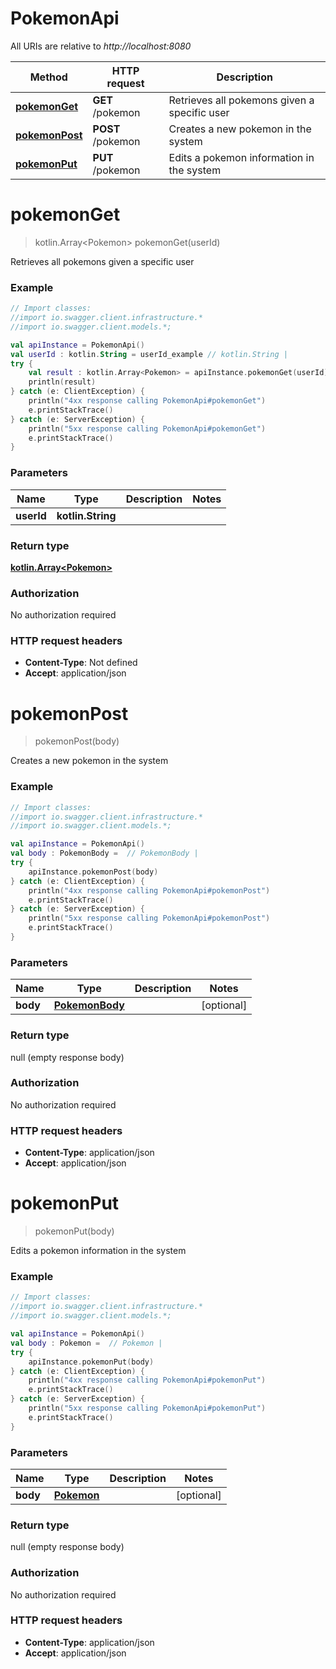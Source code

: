 # PokemonApi

All URIs are relative to *http://localhost:8080*

Method | HTTP request | Description
------------- | ------------- | -------------
[**pokemonGet**](PokemonApi.md#pokemonGet) | **GET** /pokemon | Retrieves all pokemons given a specific user
[**pokemonPost**](PokemonApi.md#pokemonPost) | **POST** /pokemon | Creates a new pokemon in the system
[**pokemonPut**](PokemonApi.md#pokemonPut) | **PUT** /pokemon | Edits a pokemon information in the system

<a name="pokemonGet"></a>
# **pokemonGet**
> kotlin.Array&lt;Pokemon&gt; pokemonGet(userId)

Retrieves all pokemons given a specific user

### Example
```kotlin
// Import classes:
//import io.swagger.client.infrastructure.*
//import io.swagger.client.models.*;

val apiInstance = PokemonApi()
val userId : kotlin.String = userId_example // kotlin.String | 
try {
    val result : kotlin.Array<Pokemon> = apiInstance.pokemonGet(userId)
    println(result)
} catch (e: ClientException) {
    println("4xx response calling PokemonApi#pokemonGet")
    e.printStackTrace()
} catch (e: ServerException) {
    println("5xx response calling PokemonApi#pokemonGet")
    e.printStackTrace()
}
```

### Parameters

Name | Type | Description  | Notes
------------- | ------------- | ------------- | -------------
 **userId** | **kotlin.String**|  |

### Return type

[**kotlin.Array&lt;Pokemon&gt;**](Pokemon.md)

### Authorization

No authorization required

### HTTP request headers

 - **Content-Type**: Not defined
 - **Accept**: application/json

<a name="pokemonPost"></a>
# **pokemonPost**
> pokemonPost(body)

Creates a new pokemon in the system

### Example
```kotlin
// Import classes:
//import io.swagger.client.infrastructure.*
//import io.swagger.client.models.*;

val apiInstance = PokemonApi()
val body : PokemonBody =  // PokemonBody | 
try {
    apiInstance.pokemonPost(body)
} catch (e: ClientException) {
    println("4xx response calling PokemonApi#pokemonPost")
    e.printStackTrace()
} catch (e: ServerException) {
    println("5xx response calling PokemonApi#pokemonPost")
    e.printStackTrace()
}
```

### Parameters

Name | Type | Description  | Notes
------------- | ------------- | ------------- | -------------
 **body** | [**PokemonBody**](PokemonBody.md)|  | [optional]

### Return type

null (empty response body)

### Authorization

No authorization required

### HTTP request headers

 - **Content-Type**: application/json
 - **Accept**: application/json

<a name="pokemonPut"></a>
# **pokemonPut**
> pokemonPut(body)

Edits a pokemon information in the system

### Example
```kotlin
// Import classes:
//import io.swagger.client.infrastructure.*
//import io.swagger.client.models.*;

val apiInstance = PokemonApi()
val body : Pokemon =  // Pokemon | 
try {
    apiInstance.pokemonPut(body)
} catch (e: ClientException) {
    println("4xx response calling PokemonApi#pokemonPut")
    e.printStackTrace()
} catch (e: ServerException) {
    println("5xx response calling PokemonApi#pokemonPut")
    e.printStackTrace()
}
```

### Parameters

Name | Type | Description  | Notes
------------- | ------------- | ------------- | -------------
 **body** | [**Pokemon**](Pokemon.md)|  | [optional]

### Return type

null (empty response body)

### Authorization

No authorization required

### HTTP request headers

 - **Content-Type**: application/json
 - **Accept**: application/json

